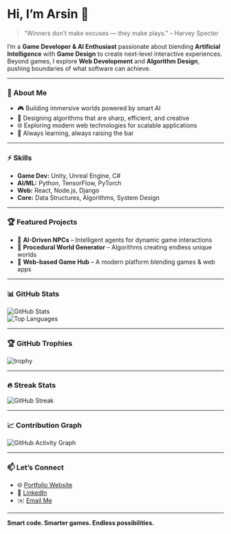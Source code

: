# Hi, I’m Arsin 👋  

> "Winners don’t make excuses — they make plays." – Harvey Specter  

I’m a **Game Developer & AI Enthusiast** passionate about blending **Artificial Intelligence** with **Game Design** to create next-level interactive experiences.  
Beyond games, I explore **Web Development** and **Algorithm Design**, pushing boundaries of what software can achieve.  

---

### 🚀 About Me
- 🎮 Building immersive worlds powered by smart AI  
- 🧠 Designing algorithms that are sharp, efficient, and creative  
- 🌐 Exploring modern web technologies for scalable applications  
- 🎯 Always learning, always raising the bar  

---

### ⚡ Skills
- **Game Dev:** Unity, Unreal Engine, C#  
- **AI/ML:** Python, TensorFlow, PyTorch  
- **Web:** React, Node.js, Django  
- **Core:** Data Structures, Algorithms, System Design  

---

### 🏆 Featured Projects
- 🔹 **AI-Driven NPCs** – Intelligent agents for dynamic game interactions  
- 🔹 **Procedural World Generator** – Algorithms creating endless unique worlds  
- 🔹 **Web-based Game Hub** – A modern platform blending games & web apps  

---

### 📊 GitHub Stats
![GitHub Stats](https://github-readme-stats.vercel.app/api?username=Arsin787N&show_icons=true&theme=tokyonight)  
![Top Languages](https://github-readme-stats.vercel.app/api/top-langs/?username=Arsin787N&layout=compact&theme=tokyonight)  

---

### 🏆 GitHub Trophies
![trophy](https://github-profile-trophy.vercel.app/?username=Arsin787N&theme=onedark&margin-w=15&margin-h=15)

---

### 🔥 Streak Stats
![GitHub Streak](https://streak-stats.demolab.com?user=Arsin787N&theme=tokyonight&hide_border=true)

---

### 📈 Contribution Graph
![GitHub Activity Graph](https://github-readme-activity-graph.vercel.app/graph?username=Arsin787N&theme=tokyo-night)

---

### 📫 Let’s Connect
- 🌐 [Portfolio Website](https://)  
- 💼 [LinkedIn](https://www.linkedin.com/in/Arsin787N)  
- ✉️ [Email Me](mailto:arsinnaseri1999@gmail.com)  

---

**Smart code. Smarter games. Endless possibilities.**
